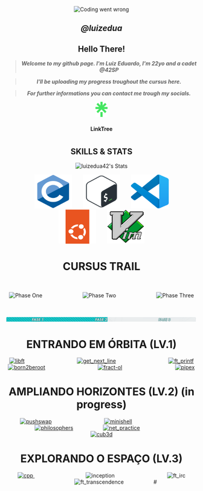 
<div align = center>

![Coding went wrong](assets/coding_what.gif)
## ___@luizedua___ 
<div align = center>

## **Hello There!**
</div>

>___Welcome to my github page. I'm Luiz Eduardo, I'm 22yo and a cadet @42SP___

>___I'll be uploading my progress troughout the cursus here.___

>___For further informations you can contact me trough my socials.___

<div align=center>
<a href="https://linktr.ee/luizedua42" target="_blank"><img  src=assets/linktree-logo-icon.webp  title="LinkTree" height = 40 ></a>

#### LinkTree
</div>

#
## SKILLS & STATS 
<div align=center>

![luizedua42's Stats](https://github-readme-stats.vercel.app/api?username=luizedua42&theme=jolly&show_icons=true&hide_border=true&count_private=true)

<img src=https://raw.githubusercontent.com/devicons/devicon/1119b9f84c0290e0f0b38982099a2bd027a48bf1/icons/c/c-original.svg title="C" height=90 width=100  hspace=14><img src=https://raw.githubusercontent.com/devicons/devicon/1119b9f84c0290e0f0b38982099a2bd027a48bf1/icons/bash/bash-original.svg title="bash" height=90 width=100  hspace=14><img src=https://raw.githubusercontent.com/devicons/devicon/1119b9f84c0290e0f0b38982099a2bd027a48bf1/icons/vscode/vscode-original.svg title="VSCode" height=90 width=100  hspace=14><img src=https://raw.githubusercontent.com/devicons/devicon/1119b9f84c0290e0f0b38982099a2bd027a48bf1/icons/ubuntu/ubuntu-plain.svg title="Ubuntu" height=90 width=100  hspace=14><img src=https://raw.githubusercontent.com/devicons/devicon/1119b9f84c0290e0f0b38982099a2bd027a48bf1/icons/vim/vim-original.svg title="Vim" height=90 width=100  hspace=14>
</div>

# CURSUS TRAIL

<img title="Phase One" src="https://game.42sp.org.br/static/assets/achievements/phase_onem.png" hspace="0" vspace="33">
<img title="Phase Two"src="https://game.42sp.org.br/static/assets/achievements/phase_twon.png" hspace="103" vspace="33" >
<img title="Phase Three"src="https://game.42sp.org.br/static/assets/achievements/phase_threen.png" hspace="0" vspace="33">

![Progress Bar](<assets/Game Progress Bar.png>)

# ENTRANDO EM ÓRBITA (LV.1)

<a href="https://github.com/luizedua42/42libft" target="_blank">
<img src="https://game.42sp.org.br/static/assets/achievements/libftm.png" title ="libft" hspace = "0" ></a> 
<a href="https://github.com/luizedua42/42get_next_line" target="_blank">
<img  src="https://game.42sp.org.br/static/assets/achievements/get_next_linem.png" title = "get_next_line" hspace = "135" ></a> 
<a href="https://github.com/luizedua42/42_printf" target="_blank">
<img  src="https://game.42sp.org.br/static/assets/achievements/ft_printfe.png" title = "ft_printf" hspace = "0" ></a> 

<a href="https://github.com/luizedua42/42_born2beroot" target="_blank">
<img  src="https://game.42sp.org.br/static/assets/achievements/born2berootm.png" title = "born2beroot" hspace = "0" ></a>
<a href="https://github.com/luizedua42/42_fract-ol" target="_blank">
<img  src="https://game.42sp.org.br/static/assets/achievements/fract-olm.png" title = "fract-ol" hspace = "135" ></a>
<a href="https://github.com/luizedua42/42_pipex" target="_blank">
<img src="https://game.42sp.org.br/static/assets/achievements/pipexe.png" title = "pipex" hspace = "1" ></a>

# AMPLIANDO HORIZONTES (LV.2) (in progress)
<a href="https://github.com/luizedua42/42_push_swap" target="_blank">
<img  src="https://game.42sp.org.br/static/assets/achievements/push_swape.png" title = "pushswap" hspace = "0" ></a>
<a href="https://github.com/luizedua42/42_minishell" target="_blank">
<img  src="https://game.42sp.org.br/static/assets/achievements/minishellm.png" title = "minishell" hspace = "135" ></a>
<a href="https://github.com/luizedua42/42_philosophers" target="_blank">
<img  src="https://game.42sp.org.br/static/assets/achievements/philosopherse.png" title = "philosophers" hspace = "0" ></a>


<a href="https://github.com/luizedua42/42_netpractice" target="_blank">
<img  src="https://game.42sp.org.br/static/assets/achievements/netpracticee.png" title = "net_practice" hspace = "75" ></a>
<a href="https://github.com/luizedua42/42_cub3d" target="_blank">
<img  src="https://game.42sp.org.br/static/assets/achievements/cub3dm.png" title = "cub3d" hspace = "75" ></a>

# EXPLORANDO O ESPAÇO (LV.3)
<a href="https://github.com/luizedua42/42_CPP" target="_blank">
<img  src="https://game.42sp.org.br/static/assets/achievements/cppn.png" title = "cpp" hspace = "0" > </a>
<img  src="https://game.42sp.org.br/static/assets/achievements/inceptionn.png" title = "inception" hspace = "135" >

<img  src="https://game.42sp.org.br/static/assets/achievements/ft_ircn.png" title = "ft_irc" hspace = "0" >
<img  src="https://game.42sp.org.br/static/assets/achievements/ft_transcendencen.png" title = "ft_transcendence" hspace = "75" >
#
